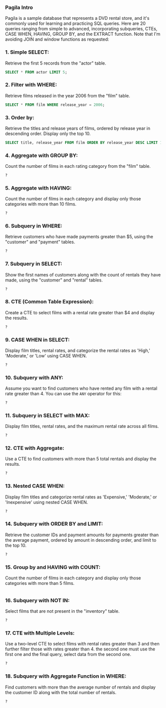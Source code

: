 ### Pagila Intro

Pagila is a sample database that represents a DVD rental store, and it's commonly used for learning and practicing SQL queries. Here are 20 queries ranging from simple to advanced, incorporating subqueries, CTEs, CASE WHEN, HAVING, GROUP BY, and the EXTRACT function. Note that I'm avoiding JOIN and window functions as requested:

### 1. Simple SELECT:

Retrieve the first 5 records from the "actor" table.

```sql
SELECT * FROM actor LIMIT 5;
```

### 2. Filter with WHERE:

Retrieve films released in the year 2006 from the "film" table.

```sql
SELECT * FROM film WHERE release_year = 2006;
```

### 3. Order by:

Retrieve the titles and release years of films, ordered by release year in descending order. Display only the top 10.

```sql
SELECT title, release_year FROM film ORDER BY release_year DESC LIMIT 10;
```

### 4. Aggregate with GROUP BY:

Count the number of films in each rating category from the "film" table.

```sql
?
```

### 5. Aggregate with HAVING:

Count the number of films in each category and display only those categories with more than 10 films.

```sql
?
```

### 6. Subquery in WHERE:

Retrieve customers who have made payments greater than $5, using the "customer" and "payment" tables.

```sql
?
```

### 7. Subquery in SELECT:

Show the first names of customers along with the count of rentals they have made, using the "customer" and "rental" tables.

```sql
?
```

### 8. CTE (Common Table Expression):

Create a CTE to select films with a rental rate greater than $4 and display the results.

```sql
?
```

### 9. CASE WHEN in SELECT:

Display film titles, rental rates, and categorize the rental rates as 'High,' 'Moderate,' or 'Low' using CASE WHEN.

```sql
?
```

### 10. Subquery with ANY:

Assume you want to find customers who have rented any film with a rental rate greater than 4. You can use the `ANY` operator for this:

```sql
?
```



### 11. Subquery in SELECT with MAX:

Display film titles, rental rates, and the maximum rental rate across all films.

```sql
?
```

### 12. CTE with Aggregate:

Use a CTE to find customers with more than 5 total rentals and display the results.

```sql
?
```

### 13. Nested CASE WHEN:

Display film titles and categorize rental rates as 'Expensive,' 'Moderate,' or 'Inexpensive' using nested CASE WHEN.

```sql
?
```

### 14. Subquery with ORDER BY and LIMIT:

Retrieve the customer IDs and payment amounts for payments greater than the average payment, ordered by amount in descending order, and limit to the top 10.

```sql
?
```

### 15. Group by and HAVING with COUNT:

Count the number of films in each category and display only those categories with more than 5 films.

```sql

```

### 16. Subquery with NOT IN:

Select films that are not present in the "inventory" table.

```sql
?
```

### 17. CTE with Multiple Levels:

Use a two-level CTE to select films with rental rates greater than 3 and then further filter those with rates greater than 4. the second one must use the first one and the final query, select data from the second one.

```sql
?
```

### 18. Subquery with Aggregate Function in WHERE:

Find customers with more than the average number of rentals and display the customer ID along with the total number of rentals.

```sql
?
```

